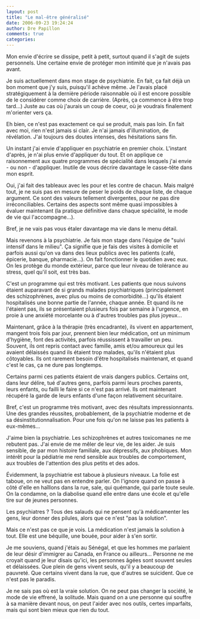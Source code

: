 ```yaml
---
layout: post
title: "Le mal-être généralisé"
date: 2006-09-23 19:24:24
author: Dre Papillon
comments: true
categories: 
---
```



Mon envie d'écrire se dissipe, petit à petit, surtout quand il s'agit de sujets personnels.  Une certaine envie de protéger mon intimité que je n'avais pas avant.

Je suis actuellement dans mon stage de psychiatrie.  En fait, ça fait déjà un bon moment que j'y suis, puisqu'il achève même.  Je l'avais placé stratégiquement à la dernière période raisonnable où il est encore possible de le considérer comme choix de carrière.  (Après, ça commence à être trop tard...)  Juste au cas où j'aurais un coup de coeur, où je voudrais finalement m'orienter vers ça.

Eh bien, ce n'est pas exactement ce qui se produit, mais pas loin.  En fait avec moi, rien n'est jamais si clair.  Je n'ai jamais d'illumination, de révélation.  J'ai toujours des doutes intenses, des hésitations sans fin.

Un instant j'ai envie d'appliquer en psychiatrie en premier choix.  L'instant d'après, je n'ai plus envie d'appliquer du tout.  Et on applique ce raisonnement aux quatre programmes de spécialité dans lesquels j'ai envie - ou non - d'appliquer.  Inutile de vous décrire davantage le casse-tête dans mon esprit.

Oui, j'ai fait des tableaux avec les pour et les contre de chacun.  Mais malgré tout, je ne suis pas en mesure de peser le poids de chaque liste, de chaque argument.  Ce sont des valeurs tellement divergentes, pour ne pas dire irréconciliables.  Certains des aspects sont même quasi impossibles à évaluer maintenant (la pratique définitive dans chaque spécialité, le mode de vie qui l'accompagne...).

Bref, je ne vais pas vous étaler davantage ma vie dans le menu détail.

Mais revenons à la psychiatrie.  Je fais mon stage dans l'équipe de "suivi intensif dans le milieu".  Ça signifie que je fais des visites à domicile et parfois aussi qu'on va dans des lieux publics avec les patients (café, épicerie, banque, pharmacie...).  On fait fonctionner le quotidien avec eux.  On les protège du monde extérieur, parce que leur niveau de tolérance au stress, quel qu'il soit, est très bas.

C'est un programme qui est très motivant.  Les patients que nous suivons étaient auparavant de si grands malades psychiatriques (principalement des schizophrènes, avec plus ou moins de comorbidité...) qu'ils étaient hospitalisés une bonne partie de l'année, chaque année.  Et quand ils ne l'étaient pas, ils se présentaient plusieurs fois par semaine à l'urgence, en proie à une anxiété morcelante ou à d'autres troubles pas plus joyeux...

Maintenant, grâce à la thérapie (très encadrante), ils vivent en appartement, mangent trois fois par jour, prennent bien leur médication, ont un minimum d'hygiène, font des activités, parfois réussissent à travailler un peu.  Souvent, ils ont repris contact avec famille, amis et/ou amoureux qui les avaient délaissés quand ils étaient trop malades, qu'ils n'étaient plus côtoyables.  Ils ont rarement besoin d'être hospitalisés maintenant, et quand c'est le cas, ça ne dure pas longtemps.

Certains parmi ces patients étaient de vrais dangers publics.  Certains ont, dans leur délire, tué d'autres gens, parfois parmi leurs proches parents, leurs enfants, ou failli le faire si ce n'est pas arrivé.  Ils ont maintenant récupéré la garde de leurs enfants d'une façon relativement sécuritaire.

Bref, c'est un programme très motivant, avec des résultats impressionnants.  Une des grandes réussites, probablement, de la psychiatrie moderne et de sa désinstitutionnalisation.  Pour une fois qu'on ne laisse pas les patients à eux-mêmes...

J'aime bien la psychiatrie.  Les schizophrènes et autres toxicomanes ne me rebutent pas.  J'ai envie de me mêler de leur vie, de les aider.  Je suis sensible, de par mon histoire familiale, aux dépressifs, aux phobiques.  Mon intérêt pour la pédiatrie me rend sensible aux troubles de comportement, aux troubles de l'attention des plus petits et des ados.

Évidemment, la psychiatrie est taboue à plusieurs niveaux.  La folie est taboue, on ne veut pas en entendre parler.  On l'ignore quand on passe à côté d'elle en haîllons dans la rue, sale, qui quémande, qui parle toute seule.  On la condamne, on la diabolise quand elle entre dans une école et qu'elle tire sur de jeunes personnes.

Les psychiatres ?  Tous des salauds qui ne pensent qu'à médicamenter les gens, leur donner des pilules, alors que ce n'est "pas la solution".

Mais ce n'est pas ce que je vois.  La médication n'est jamais la solution à tout.  Elle est une béquille, une bouée, pour aider à s'en sortir.

Je me souviens, quand j'étais au Sénégal, et que les hommes me parlaient de leur désir d'immigrer au Canada, en France ou ailleurs...  Personne ne me croyait quand je leur disais qu'ici, les personnes âgées sont souvent seules et délaissées.  Que plein de gens vivent seuls, qu'il y a beaucoup de pauvreté.  Que certains vivent dans la rue, que d'autres se suicident.  Que ce n'est pas le paradis.

Je ne sais pas où est la vraie solution.  On ne peut pas changer la société, le mode de vie effrené, la solitude.  Mais quand on a une personne qui souffre à sa manière devant nous, on peut l'aider avec nos outils, certes imparfaits, mais qui sont bien mieux que rien du tout.





